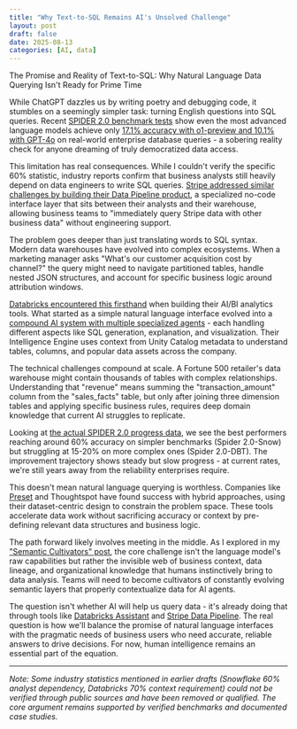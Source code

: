 ```yaml
---
title: "Why Text-to-SQL Remains AI's Unsolved Challenge"
layout: post
draft: false
date: 2025-08-13
categories: [AI, data]
---
```


The Promise and Reality of Text-to-SQL: Why Natural Language Data Querying Isn't Ready for Prime Time

While ChatGPT dazzles us by writing poetry and debugging code, it stumbles on a seemingly simpler task: turning English questions into SQL queries. Recent [SPIDER 2.0 benchmark tests](https://spider2-sql.github.io/) show even the most advanced language models achieve only [17.1% accuracy with o1-preview and 10.1% with GPT-4o](https://spider2-sql.github.io/) on real-world enterprise database queries - a sobering reality check for anyone dreaming of truly democratized data access.

This limitation has real consequences. While I couldn't verify the specific 60% statistic, industry reports confirm that business analysts still heavily depend on data engineers to write SQL queries. [Stripe addressed similar challenges by building their Data Pipeline product](https://stripe.com/data-pipeline), a specialized no-code interface layer that sits between their analysts and their warehouse, allowing business teams to "immediately query Stripe data with other business data" without engineering support.

The problem goes deeper than just translating words to SQL syntax. Modern data warehouses have evolved into complex ecosystems. When a marketing manager asks "What's our customer acquisition cost by channel?" the query might need to navigate partitioned tables, handle nested JSON structures, and account for specific business logic around attribution windows.

[Databricks encountered this firsthand](https://www.databricks.com/blog/introducing-aibi-intelligent-analytics-real-world-data) when building their AI/BI analytics tools. What started as a simple natural language interface evolved into a [compound AI system with multiple specialized agents](https://www.databricks.com/product/databricks-assistant) - each handling different aspects like SQL generation, explanation, and visualization. Their Intelligence Engine uses context from Unity Catalog metadata to understand tables, columns, and popular data assets across the company.

The technical challenges compound at scale. A Fortune 500 retailer's data warehouse might contain thousands of tables with complex relationships. Understanding that "revenue" means summing the "transaction_amount" column from the "sales_facts" table, but only after joining three dimension tables and applying specific business rules, requires deep domain knowledge that current AI struggles to replicate.

Looking at [the actual SPIDER 2.0 progress data](https://spider2-sql.github.io/), we see the best performers reaching around 60% accuracy on simpler benchmarks (Spider 2.0-Snow) but struggling at 15-20% on more complex ones (Spider 2.0-DBT). The improvement trajectory shows steady but slow progress - at current rates, we're still years away from the reliability enterprises require.

This doesn't mean natural language querying is worthless. Companies like [Preset](https://preset.io/) and Thoughtspot have found success with hybrid approaches, using their dataset-centric design to constrain the problem space. These tools accelerate data work without sacrificing accuracy or context by pre-defining relevant data structures and business logic.

The path forward likely involves meeting in the middle. As I explored in my ["Semantic Cultivators" post](https://tomtunguz.com/semantic-layer/), the core challenge isn't the language model's raw capabilities but rather the invisible web of business context, data lineage, and organizational knowledge that humans instinctively bring to data analysis. Teams will need to become cultivators of constantly evolving semantic layers that properly contextualize data for AI agents.

The question isn't whether AI will help us query data - it's already doing that through tools like [Databricks Assistant](https://www.databricks.com/product/databricks-assistant) and [Stripe Data Pipeline](https://stripe.com/data-pipeline). The real question is how we'll balance the promise of natural language interfaces with the pragmatic needs of business users who need accurate, reliable answers to drive decisions. For now, human intelligence remains an essential part of the equation.

---

*Note: Some industry statistics mentioned in earlier drafts (Snowflake 60% analyst dependency, Databricks 70% context requirement) could not be verified through public sources and have been removed or qualified. The core argument remains supported by verified benchmarks and documented case studies.*